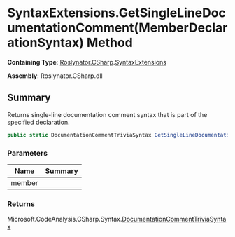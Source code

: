# SyntaxExtensions\.GetSingleLineDocumentationComment\(MemberDeclarationSyntax\) Method

**Containing Type**: [Roslynator.CSharp](../../README.md)\.[SyntaxExtensions](../README.md)

**Assembly**: Roslynator\.CSharp\.dll

## Summary

Returns single\-line documentation comment syntax that is part of the specified declaration\.

```csharp
public static DocumentationCommentTriviaSyntax GetSingleLineDocumentationComment(this MemberDeclarationSyntax member)
```

### Parameters

| Name | Summary |
| ---- | ------- |
| member | |

### Returns

Microsoft\.CodeAnalysis\.CSharp\.Syntax\.[DocumentationCommentTriviaSyntax](https://docs.microsoft.com/en-us/dotnet/api/microsoft.codeanalysis.csharp.syntax.documentationcommenttriviasyntax)

